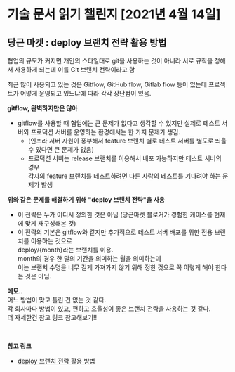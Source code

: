 # 기술 문서 읽기 챌린지 [2021년 4월 14일]

## **당근 마켓 : deploy 브랜치 전략 활용 방법**

협업의 규모가 커지면 개인의 스타일대로 git을 사용하는 것이 아니라 서로 규칙을 정해서 사용하게 되는데 이를 Git 브랜치 전략이라고 함

최근 많이 사용되고 있는 것은 Gitflow, GitHub flow, Gitlab flow 등이 있는데 프로젝트가 어떻게 운영되고 있느냐에 따라 각각 장단점이 있음.

**gitflow, 완벽하지만은 않아**

-   gitflow를 사용할 때 협업에는 큰 문제가 없다고 생각할 수 있지만 실제로 테스트 서버와 프로덕션 서버를 운영하는 환경에서는 한 가지 문제가 생김.
    -   (인프라 서버 자원이 풍부해서 feature 브랜치 별로 테스트 서버를 별도로 띄울 수 있다면 큰 문제가 없음)
    -   프로덕션 서버는 release 브랜치를 이용해서 배포 가능하지만 테스트 서버의 경우  
         각자의 feature 브랜치를 테스트하려면 다른 사람의 테스트를 기다려야 하는 문제가 발생

**위와 같은 문제를 해결하기 위해 "deploy 브랜치 전략"을 사용**

-   이 전략은 누가 어디서 정의한 것은 아님 (당근마켓 블로거가 경험한 케이스를 현재에 맞게 재구성해본 것)
-   이 전략의 기본은 gitflow와 같지만 추가적으로 테스트 서버 배포를 위한 전용 브랜치를 이용하는 것으로  
     deploy/{month}라는 브랜치를 이용.  
     month의 경우 한 달의 기간을 의미하는 월을 의미하는데  
     이는 브랜치 수명을 너무 길게 가져가지 않기 위해 정한 것으로 꼭 이렇게 해야 한다는 것은 아님.

**메모..**  
어느 방법이 맞고 틀린 건 없는 것 같다.  
각 회사마다 방법이 있고, 편하고 효율성이 좋은 브랜치 전략을 사용하는 것 같다.  
더 자세한건 참고 링크 참고해보기!!

<br/>

**참고 링크**

-   [deploy 브랜치 전략 활용 방법](https://medium.com/daangn/deploy-브랜치-전략-활용-방법-545f278ca878)
